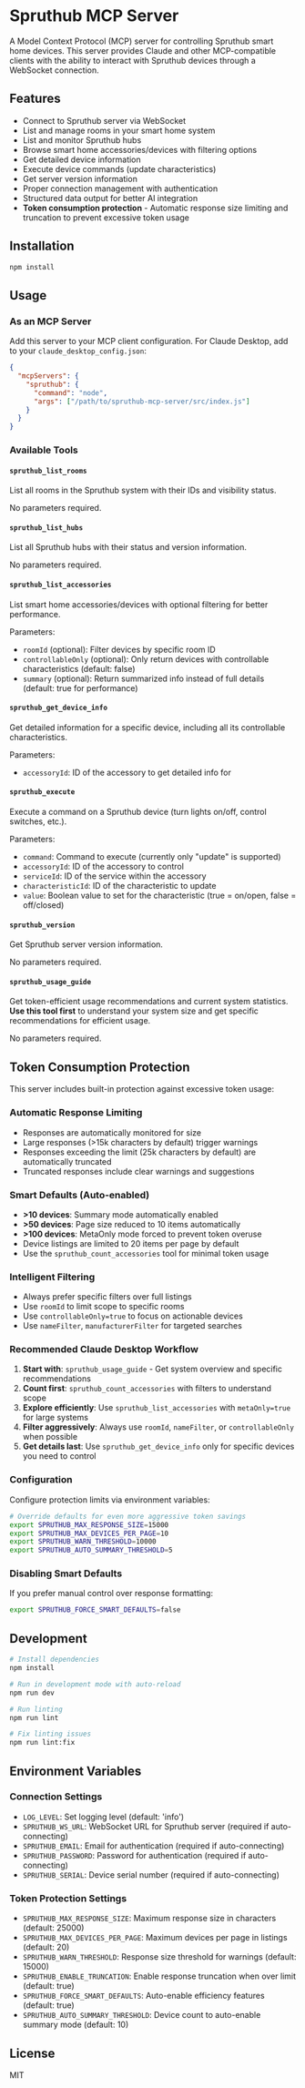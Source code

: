 # Spruthub MCP Server

A Model Context Protocol (MCP) server for controlling Spruthub smart home devices. This server provides Claude and other MCP-compatible clients with the ability to interact with Spruthub devices through a WebSocket connection.

## Features

- Connect to Spruthub server via WebSocket
- List and manage rooms in your smart home system
- List and monitor Spruthub hubs
- Browse smart home accessories/devices with filtering options
- Get detailed device information
- Execute device commands (update characteristics)
- Get server version information
- Proper connection management with authentication
- Structured data output for better AI integration
- **Token consumption protection** - Automatic response size limiting and truncation to prevent excessive token usage

## Installation

```bash
npm install
```

## Usage

### As an MCP Server

Add this server to your MCP client configuration. For Claude Desktop, add to your `claude_desktop_config.json`:

```json
{
  "mcpServers": {
    "spruthub": {
      "command": "node",
      "args": ["/path/to/spruthub-mcp-server/src/index.js"]
    }
  }
}
```

### Available Tools

#### `spruthub_list_rooms`
List all rooms in the Spruthub system with their IDs and visibility status.

No parameters required.

#### `spruthub_list_hubs`
List all Spruthub hubs with their status and version information.

No parameters required.

#### `spruthub_list_accessories`
List smart home accessories/devices with optional filtering for better performance.

Parameters:
- `roomId` (optional): Filter devices by specific room ID
- `controllableOnly` (optional): Only return devices with controllable characteristics (default: false)
- `summary` (optional): Return summarized info instead of full details (default: true for performance)

#### `spruthub_get_device_info`
Get detailed information for a specific device, including all its controllable characteristics.

Parameters:
- `accessoryId`: ID of the accessory to get detailed info for

#### `spruthub_execute`
Execute a command on a Spruthub device (turn lights on/off, control switches, etc.).

Parameters:
- `command`: Command to execute (currently only "update" is supported)
- `accessoryId`: ID of the accessory to control
- `serviceId`: ID of the service within the accessory
- `characteristicId`: ID of the characteristic to update
- `value`: Boolean value to set for the characteristic (true = on/open, false = off/closed)

#### `spruthub_version`
Get Spruthub server version information.

No parameters required.

#### `spruthub_usage_guide`
Get token-efficient usage recommendations and current system statistics. **Use this tool first** to understand your system size and get specific recommendations for efficient usage.

No parameters required.

## Token Consumption Protection

This server includes built-in protection against excessive token usage:

### Automatic Response Limiting
- Responses are automatically monitored for size
- Large responses (>15k characters by default) trigger warnings
- Responses exceeding the limit (25k characters by default) are automatically truncated
- Truncated responses include clear warnings and suggestions

### Smart Defaults (Auto-enabled)
- **>10 devices**: Summary mode automatically enabled
- **>50 devices**: Page size reduced to 10 items automatically
- **>100 devices**: MetaOnly mode forced to prevent token overuse
- Device listings are limited to 20 items per page by default
- Use the `spruthub_count_accessories` tool for minimal token usage

### Intelligent Filtering
- Always prefer specific filters over full listings
- Use `roomId` to limit scope to specific rooms
- Use `controllableOnly=true` to focus on actionable devices
- Use `nameFilter`, `manufacturerFilter` for targeted searches

### Recommended Claude Desktop Workflow
1. **Start with**: `spruthub_usage_guide` - Get system overview and specific recommendations
2. **Count first**: `spruthub_count_accessories` with filters to understand scope
3. **Explore efficiently**: Use `spruthub_list_accessories` with `metaOnly=true` for large systems
4. **Filter aggressively**: Always use `roomId`, `nameFilter`, or `controllableOnly` when possible
5. **Get details last**: Use `spruthub_get_device_info` only for specific devices you need to control

### Configuration
Configure protection limits via environment variables:
```bash
# Override defaults for even more aggressive token savings
export SPRUTHUB_MAX_RESPONSE_SIZE=15000
export SPRUTHUB_MAX_DEVICES_PER_PAGE=10
export SPRUTHUB_WARN_THRESHOLD=10000
export SPRUTHUB_AUTO_SUMMARY_THRESHOLD=5
```

### Disabling Smart Defaults
If you prefer manual control over response formatting:
```bash
export SPRUTHUB_FORCE_SMART_DEFAULTS=false
```

## Development

```bash
# Install dependencies
npm install

# Run in development mode with auto-reload
npm run dev

# Run linting
npm run lint

# Fix linting issues
npm run lint:fix
```

## Environment Variables

### Connection Settings
- `LOG_LEVEL`: Set logging level (default: 'info')
- `SPRUTHUB_WS_URL`: WebSocket URL for Spruthub server (required if auto-connecting)
- `SPRUTHUB_EMAIL`: Email for authentication (required if auto-connecting)
- `SPRUTHUB_PASSWORD`: Password for authentication (required if auto-connecting)
- `SPRUTHUB_SERIAL`: Device serial number (required if auto-connecting)

### Token Protection Settings
- `SPRUTHUB_MAX_RESPONSE_SIZE`: Maximum response size in characters (default: 25000)
- `SPRUTHUB_MAX_DEVICES_PER_PAGE`: Maximum devices per page in listings (default: 20) 
- `SPRUTHUB_WARN_THRESHOLD`: Response size threshold for warnings (default: 15000)
- `SPRUTHUB_ENABLE_TRUNCATION`: Enable response truncation when over limit (default: true)
- `SPRUTHUB_FORCE_SMART_DEFAULTS`: Auto-enable efficiency features (default: true)
- `SPRUTHUB_AUTO_SUMMARY_THRESHOLD`: Device count to auto-enable summary mode (default: 10)

## License

MIT